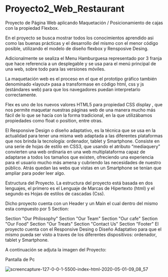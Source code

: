 # Proyecto2_Web_Restaurant

Proyecto de Página Web aplicando Maquetación / Posicionamiento de cajas con la propiedad Flexbox.

En el proyecto se busca mostrar todos los conocimientos aprendido asi como las buenas prácticas y el desarrollo del mismo con el menor código posible, utilizando el modelo de diseño flexbox y Rensposive Desing.

Adicionalmente se sealiza el Menu Hamburguesa representado por 3 franja que hace referencia a un desplegable y se usa para el menú principal de una web, sobre todo para las versiones móviles. 

La maquetación web es el proceso en el que el prototipo gráfico también denominado «layout» pasa a transformase en código html, css y js (estándares web) para que los navegadores puedan interpretarlo correctamente.

Flex es uno de los nuevos valores HTML5 para propiedad CSS display , que nos permite maquetar nuestras páginas web de una manera mucho más fácil de lo que se hacía con la forma tradicional, en la que utilizábamos propiedades como float o position, entre otras.

El Responsive Design o diseño adaptativo, es la técnica que se usa en la actualidad para tener una misma web adaptada a las diferentes plataformas que nos brinda la tecnología: ordenador, tablet y Smartphone. Consiste en una serie de hojas de estilo en CSS3, que usando el atributo “mediaquery” convierten una web ordinaria en una web multiplataforma capaz de adaptarse a todos los tamaños que existen, ofreciendo una experiencia para el usuario mucho más amena y cubriendo las necesidades de nuestro público. Atrás quedan las webs que vistas en un Smartphone se tenían que ampliar para poder leer algo.

Estructura del Proyecto.
La estructura del proyecto está basada en dos lenguajes, el primero es el Lenguaje de Marcas de Hipertexto (html) y el segundo es Hojas de estilos de cascadas (Css).

Dicho proyecto cuenta con un Header y un Main el cual dentro del mismo esta compuesto por 5 Section:

Section "Our Philosophy"
Section "Our Team"
Section "Our cafe"
Section "Our Food"
Section "Our Treats"
Section "Contact Us"
Section "Footer"
El proyecto cuenta con el Responsive Desing o Diseño Adaptativo para que el mismo pueda ser visto a traves de los diferentes dispositivos: ordenador, tablet y Smartphone.

A continuación se adjuta la imagen del Proyecto:

Pantalla de Pc

![screencapture-127-0-0-1-5500-index-html-2020-05-01-09_08_57](https://user-images.githubusercontent.com/62949966/80807676-cdf01600-8b8b-11ea-8e67-033943604e41.png)

